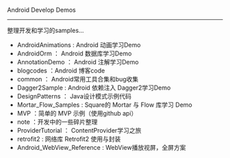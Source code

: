Android Develop Demos

-----

整理开发和学习的samples...


- AndroidAnimations : Android 动画学习Demo
- AndroidOrm ： Android 数据库学习Demo
- AnnotationDemo ： Android 注解学习Demo
- blogcodes ：Android 博客code
- common ： Android常用工具合集和bug收集
- Dagger2Sample : Android 依赖注入 Dagger2学习Demo
- DesignPatterns ： Java设计模式示例代码
- Mortar_Flow_Samples : Square的 Mortar 与 Flow 库学习 Demo
- MVP ：简单的 MVP 示例（使用github api）
- note ：开发中的一些碎片整理
- ProviderTutorial ： ContentProvider学习之旅
- retrofit2 : 网络库 Retrofit2 使用与封装
- Android_WebView_Reference :  WebView播放视屏，全屏方案
